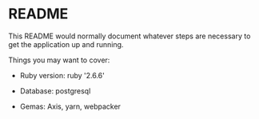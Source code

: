# README

This README would normally document whatever steps are necessary to get the
application up and running.

Things you may want to cover:

* Ruby version: ruby '2.6.6'

* Database: postgresql

* Gemas: Axis, yarn, webpacker